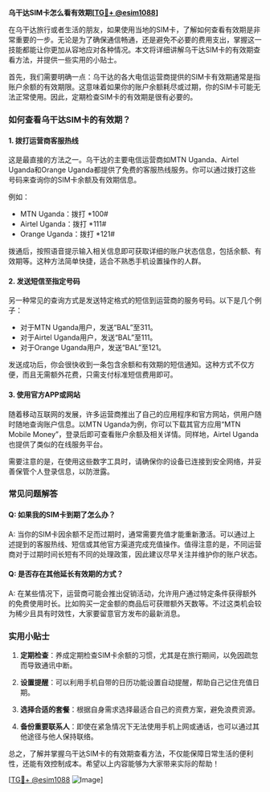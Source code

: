 **乌干达SIM卡怎么看有效期[[TG💪+ @esim1088](https://t.me/s/esim1088)]**

在乌干达旅行或者生活的朋友，如果使用当地的SIM卡，了解如何查看有效期是非常重要的一步。无论是为了确保通信畅通，还是避免不必要的费用支出，掌握这一技能都能让你更加从容地应对各种情况。本文将详细讲解乌干达SIM卡的有效期查看方法，并提供一些实用的小贴士。

首先，我们需要明确一点：乌干达的各大电信运营商提供的SIM卡有效期通常是指账户余额的有效期限。这意味着如果你的账户余额耗尽或过期，你的SIM卡可能无法正常使用。因此，定期检查SIM卡的有效期是很有必要的。

### 如何查看乌干达SIM卡的有效期？

#### 1. 拨打运营商客服热线
这是最直接的方法之一。乌干达的主要电信运营商如MTN Uganda、Airtel Uganda和Orange Uganda都提供了免费的客服热线服务。你可以通过拨打这些号码来查询你的SIM卡余额及有效期信息。

例如：
- MTN Uganda：拨打 *100#
- Airtel Uganda：拨打 *111#
- Orange Uganda：拨打 *121#

拨通后，按照语音提示输入相关信息即可获取详细的账户状态信息，包括余额、有效期等。这种方法简单快捷，适合不熟悉手机设置操作的人群。

#### 2. 发送短信至指定号码
另一种常见的查询方式是发送特定格式的短信到运营商的服务号码。以下是几个例子：

- 对于MTN Uganda用户，发送“BAL”至311。
- 对于Airtel Uganda用户，发送“BAL”至111。
- 对于Orange Uganda用户，发送“BAL”至121。

发送成功后，你会很快收到一条包含余额和有效期的短信通知。这种方式不仅方便，而且无需额外花费，只需支付标准短信费用即可。

#### 3. 使用官方APP或网站
随着移动互联网的发展，许多运营商推出了自己的应用程序和官方网站，供用户随时随地查询账户信息。以MTN Uganda为例，你可以下载其官方应用“MTN Mobile Money”，登录后即可查看账户余额及相关详情。同样地，Airtel Uganda也提供了类似的在线服务平台。

需要注意的是，在使用这些数字工具时，请确保你的设备已连接到安全网络，并妥善保管个人登录信息，以防泄露。

### 常见问题解答

#### Q: 如果我的SIM卡到期了怎么办？
A: 当你的SIM卡因余额不足而过期时，通常需要充值才能重新激活。可以通过上述提到的客服热线、短信或其他官方渠道完成充值操作。值得注意的是，不同运营商对于过期时间长短有不同的处理政策，因此建议尽早关注并维护你的账户状态。

#### Q: 是否存在其他延长有效期的方式？
A: 在某些情况下，运营商可能会推出促销活动，允许用户通过特定条件获得额外的免费使用时长。比如购买一定金额的商品后可获赠额外天数等。不过这类机会较为稀少且具有时效性，大家要留意官方发布的最新消息。

### 实用小贴士

1. **定期检查**：养成定期检查SIM卡余额的习惯，尤其是在旅行期间，以免因疏忽而导致通讯中断。
   
2. **设置提醒**：可以利用手机自带的日历功能设置自动提醒，帮助自己记住充值日期。
   
3. **选择合适的套餐**：根据自身需求选择最适合自己的资费方案，避免浪费资源。

4. **备份重要联系人**：即使在紧急情况下无法使用手机上网或通话，也可以通过其他途径与他人保持联络。

总之，了解并掌握乌干达SIM卡的有效期查看方法，不仅能保障日常生活的便利性，还能有效控制成本。希望以上内容能够为大家带来实际的帮助！

[[TG💪+ @esim1088](https://t.me/s/esim1088) ![Image](https://i.postimg.cc/4NQfJmqS/Snipaste-2025-05-13-00-14-12.png)]